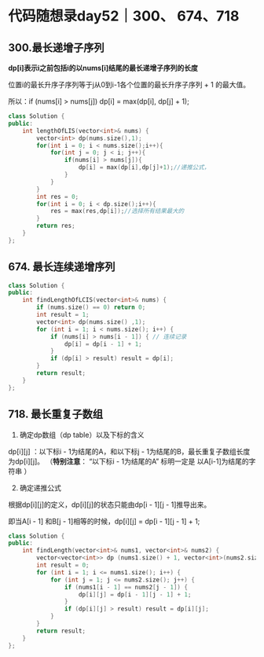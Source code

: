 # 代码随想录day52｜300、 674、718

## **300.最长递增子序列**

**dp[i]表示i之前包括i的以nums[i]结尾的最长递增子序列的长度** 

位置i的最长升序子序列等于j从0到i-1各个位置的最长升序子序列 + 1 的最大值。

所以：if (nums[i] > nums[j]) dp[i] = max(dp[i], dp[j] + 1);

```c++
class Solution {
public:
    int lengthOfLIS(vector<int>& nums) {
        vector<int> dp(nums.size(),1);
        for(int i = 0; i < nums.size();i++){
            for(int j = 0; j < i; j++){
                if(nums[i] > nums[j]){
                    dp[i] = max(dp[i],dp[j]+1);//递推公式，
                }
            }
        }
        int res = 0;
        for(int i = 0; i < dp.size();i++){
            res = max(res,dp[i]);//选择所有结果最大的
        }
        return res;
    }
};
```



##  **674. 最长连续递增序列** 

```c++
class Solution {
public:
    int findLengthOfLCIS(vector<int>& nums) {
        if (nums.size() == 0) return 0;
        int result = 1;
        vector<int> dp(nums.size() ,1);
        for (int i = 1; i < nums.size(); i++) {
            if (nums[i] > nums[i - 1]) { // 连续记录
                dp[i] = dp[i - 1] + 1;
            }
            if (dp[i] > result) result = dp[i];
        }
        return result;
    }
};
```

## **718. 最长重复子数组** 

1. 确定dp数组（dp table）以及下标的含义

dp\[i][j] ：以下标i - 1为结尾的A，和以下标j - 1为结尾的B，最长重复子数组长度为dp\[i][j]。 （**特别注意**： “以下标i - 1为结尾的A” 标明一定是 以A[i-1]为结尾的字符串 ）

2. 确定递推公式

根据dp\[i][j]的定义，dp\[i][j]的状态只能由dp\[i - 1][j - 1]推导出来。

即当A[i - 1] 和B[j - 1]相等的时候，dp[i][j] = dp\[i - 1][j - 1] + 1;

```c++
class Solution {
public:
    int findLength(vector<int>& nums1, vector<int>& nums2) {
        vector<vector<int>> dp (nums1.size() + 1, vector<int>(nums2.size() + 1, 0));
        int result = 0;
        for (int i = 1; i <= nums1.size(); i++) {
            for (int j = 1; j <= nums2.size(); j++) {
                if (nums1[i - 1] == nums2[j - 1]) {
                    dp[i][j] = dp[i - 1][j - 1] + 1;
                }
                if (dp[i][j] > result) result = dp[i][j];
            }
        }
        return result;
    }
};
```


